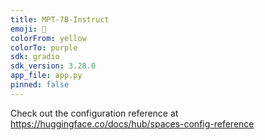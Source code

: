 ```yaml
---
title: MPT-7B-Instruct
emoji: 💁
colorFrom: yellow
colorTo: purple
sdk: gradio
sdk_version: 3.28.0
app_file: app.py
pinned: false
---
```


Check out the configuration reference at https://huggingface.co/docs/hub/spaces-config-reference
